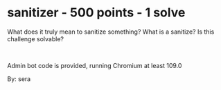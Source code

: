 # sanitizer - 500 points - 1 solve
What does it truly mean to sanitize something? What is a sanitize? Is this challenge solvable?

&nbsp;

Admin bot code is provided, running Chromium at least 109.0

By: sera
